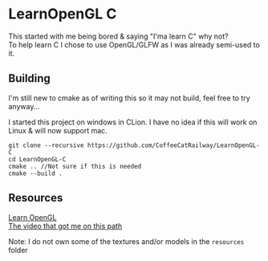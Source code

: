# LearnOpenGL C
This started with me being bored & saying "I'ma learn C" why not?<br>
To help learn C I chose to use OpenGL/GLFW as I was already semi-used to it.

## Building
I'm still new to cmake as of writing this so it may not build, feel free to try anyway...

I started this project on windows in CLion.
I have no idea if this will work on Linux & will now support mac.
```
git clone --recursive https://github.com/CoffeeCatRailway/LearnOpenGL-C
cd LearnOpenGL-C
cmake .. //Not sure if this is needed
cmake --build .
```

## Resources
[Learn OpenGL](https://learnopengl.com)<br>
[The video that got me on this path](https://www.youtube.com/watch?v=NorXFOobehY)

Note: I do not own some of the textures and/or models in the `resources` folder
